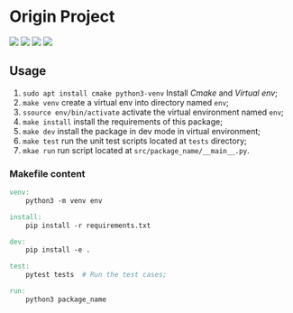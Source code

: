 # Origin Project
![](https://img.shields.io/badge/Python-3.10.12-blue)
![](https://img.shields.io/badge/LICENSE-MIT-%2300557f)
![](https://img.shields.io/badge/lastest-2024--07--13-success)
![](https://img.shields.io/badge/contact-dr.mokira%40gmail.com-blueviolet)

<!-- ![](https://img.shields.io/badge/Django-5.0-%2344B78B) -->
<!-- ![](https://img.shields.io/badge/REST%20Framework-3.14.0-%23A30000) -->
<!-- ![](https://img.shields.io/badge/Swagger-OpenAPI%202.0-%23aaaa00) -->


## Usage
1. `sudo apt install cmake python3-venv` Install *Cmake* and *Virtual env*;
2. `make venv` create a virtual env into directory named `env`;
3. `ssource env/bin/activate` activate the virtual environment named `env`;
4. `make install` install the requirements of this package;
5. `make dev` install the package in dev mode in virtual environment;
6. `make test` run the unit test scripts located at `tests` directory;
7. `mkae run` run script located at `src/package_name/__main__.py`.


### Makefile content

```makefile
venv:
	python3 -m venv env

install:
	pip install -r requirements.txt

dev:
	pip install -e .

test:
	pytest tests  # Run the test cases;

run:
	python3 package_name
```
